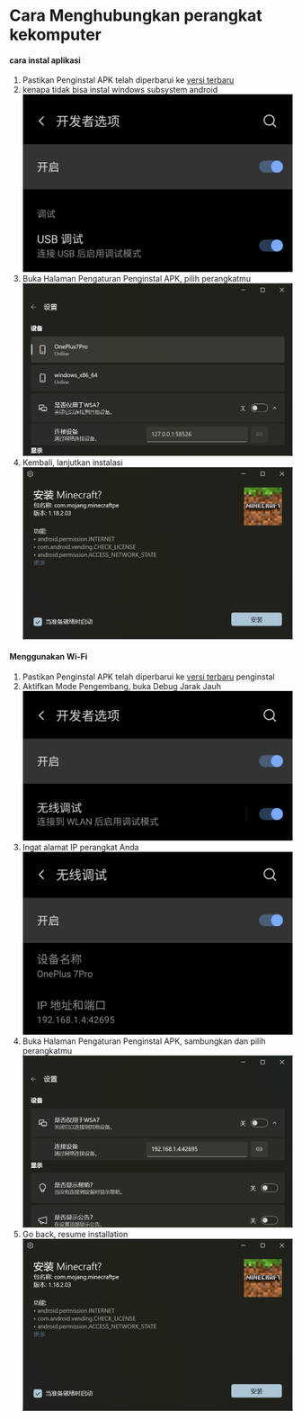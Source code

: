 # Cara Menghubungkan perangkat kekomputer
#### cara instal aplikasi
1. Pastikan Penginstal APK telah diperbarui ke [versi terbaru](https://www.microsoft.com/store/productId/9P2JFQ43FPPG "APK Installer")
2. kenapa tidak bisa instal windows subsystem android![Mode Developer](https://raw.githubusercontent.com/Paving-Base/APK-Installer/screenshots/Documents/Tutorials/How%20To%20Connect%20Device/Images/Screenshot_20221002-172252.jpg)
3. Buka Halaman Pengaturan Penginstal APK, pilih perangkatmu![Halaman Pengaturan](https://raw.githubusercontent.com/Paving-Base/APK-Installer/screenshots/Documents/Tutorials/How%20To%20Connect%20Device/Images/Snipaste_2022-10-02_17-37-30.png)
4. Kembali, lanjutkan instalasi![Resume Installation](https://raw.githubusercontent.com/Paving-Base/APK-Installer/screenshots/Documents/Tutorials/How%20To%20Connect%20Device/Images/Snipaste_2022-10-02_17-34-04.png)
#### Menggunakan Wi-Fi
1. Pastikan Penginstal APK telah diperbarui ke [versi terbaru](https://www.microsoft.com/store/productId/9P2JFQ43FPPG "APK Installer") penginstal
2. Aktifkan Mode Pengembang, buka Debug Jarak Jauh![Mode Developer](https://raw.githubusercontent.com/Paving-Base/APK-Installer/screenshots/Documents/Tutorials/How%20To%20Connect%20Device/Images/Screenshot_20221002-174001.jpg)
3. Ingat alamat IP perangkat Anda![Alamat IP](https://raw.githubusercontent.com/Paving-Base/APK-Installer/screenshots/Documents/Tutorials/How%20To%20Connect%20Device/Images/Screenshot_20221002-174200.jpg)
3. Buka Halaman Pengaturan Penginstal APK, sambungkan dan pilih perangkatmu![Halaman Pengaturan instal otematis](https://raw.githubusercontent.com/Paving-Base/APK-Installer/screenshots/Documents/Tutorials/How%20To%20Connect%20Device/Images/Snipaste_2022-10-02_17-46-28.png)
4. Go back, resume installation![Resume Installation](https://raw.githubusercontent.com/Paving-Base/APK-Installer/screenshots/Documents/Tutorials/How%20To%20Connect%20Device/Images/Snipaste_2022-10-02_17-34-04.png)

